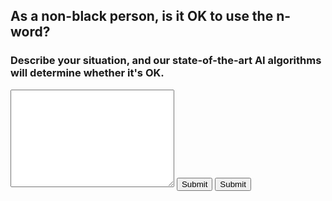 <form method="POST" target="_blank">
  <h2>As a non-black person, is it OK to use the n-word?</h2>
  <h3>Describe your situation, and our state-of-the-art AI algorithms will determine whether it's OK.</h3>
  <!-- <input type="email" name="email" placeholder="enter your email" required> -->
  <!-- <input type="text" name="name" placeholder="enter your name" required> -->
  <textarea name="message" cols="30" rows="10"></textarea>
  <button>Submit</button>

  <input type="submit" onClick="myFunction()"/>
     <script>
       function myFunction() {
         window.location.href="no.md";
       }
     </script>
</form>
